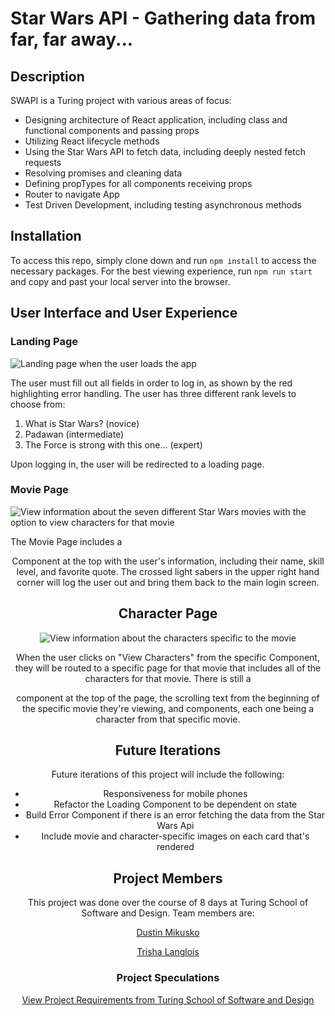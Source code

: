 # Star Wars API - Gathering data from far, far away...

## Description

SWAPI is a Turing project with various areas of focus: 
* Designing architecture of React application, including class and functional components and passing props
* Utilizing React lifecycle methods
* Using the Star Wars API to fetch data, including deeply nested fetch requests
* Resolving promises and cleaning data
* Defining propTypes for all components receiving props
* Router to navigate App
* Test Driven Development, including testing asynchronous methods

## Installation

To access this repo, simply clone down and run `npm install` to access the necessary packages.  For the best viewing experience, run `npm run start` and copy and past your local server into the browser.

## User Interface and User Experience
### Landing Page
![Landing page when the user loads the app](https://imgur.com/3mgTDsM.gif)

The user must fill out all fields in order to log in, as shown by the red highlighting error handling.  The user has three different rank levels to choose from:
1. What is Star Wars? (novice)
2. Padawan (intermediate)
3. The Force is strong with this one... (expert)

Upon logging in, the user will be redirected to a loading page.

### Movie Page
![View information about the seven different Star Wars movies with the option to view characters for that movie](https://imgur.com/XkEBCgt.gif)

The Movie Page includes a <Header /> Component at the top with the user's information, including their name, skill level, and favorite quote.  The crossed light sabers in the upper right hand corner will log the user out and bring them back to the main login screen.

## Character Page
![View information about the characters specific to the movie](https://imgur.com/FShHrgt.gif)

When the user clicks on "View Characters" from the specific <Movie /> Component, they will be routed to a specific page for that movie that includes all of the characters for that movie.  There is still a <Header /> component at the top of the page, the scrolling text from the beginning of the specific movie they're viewing, and <Character /> components, each one being a character from that specific movie.

## Future Iterations 
Future iterations of this project will include the following:
* Responsiveness for mobile phones
* Refactor the Loading Component to be dependent on state
* Build Error Component if there is an error fetching the data from the Star Wars Api
* Include movie and character-specific images on each card that's rendered

## Project Members
This project was done over the course of 8 days at Turing School of Software and Design.  Team members are:

[Dustin Mikusko](https://github.com/Dustin-Mikusko)

[Trisha Langlois](https://github.com/trishalanglois)

### Project Speculations
[View Project Requirements from Turing School of Software and Design](https://frontend.turing.io/projects/module-3/swapi-trivia.html)



